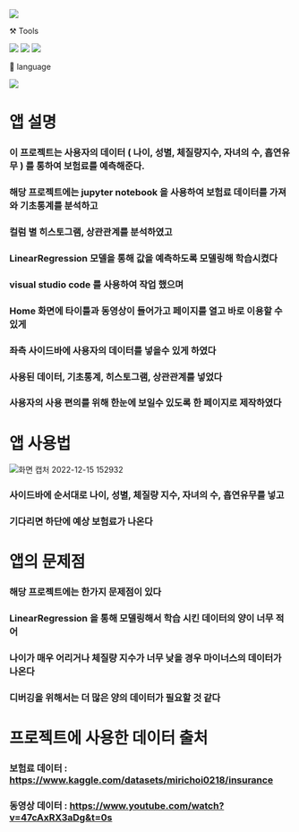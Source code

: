 <img src="https://capsule-render.vercel.app/api?type=wave&color=auto&height=300&section=header&text=보험료%20예측%20앱&fontSize=90" />

⚒️ Tools

<img src="https://img.shields.io/badge/Github-181717?style=flat-square&logo=GitHub&logoColor=white"/> <img src="https://img.shields.io/badge/Visual Studio Code-007ACC?style=flat-square&logo=Visual Studio Code&logoColor=white"/> <img src="https://img.shields.io/badge/Jupyter notebook-F37626?style=flat-square&logo=Jupyter&logoColor=white"/>

📜 language

<img src="https://img.shields.io/badge/Python-3776AB?style=flat-square&logo=Python&logoColor=white"/>

# 앱 설명

### 이 프로젝트는 사용자의 데이터 ( 나이, 성별, 체질량지수, 자녀의 수, 흡연유무 ) 를 통하여 보험료를 예측해준다.

### 해당 프로젝트에는 jupyter notebook 을 사용하여 보험료 데이터를 가져와 기초통계를 분석하고  
### 컬럼 별 히스토그램, 상관관계를 분석하였고
### LinearRegression 모델을 통해 값을 예측하도록 모델링해 학습시켰다
### visual studio code 를 사용하여 작업 했으며
### Home 화면에 타이틀과 동영상이 들어가고 페이지를 열고 바로 이용할 수 있게
### 좌측 사이드바에 사용자의 데이터를 넣을수 있게 하였다 
### 사용된 데이터, 기초통계, 히스토그램, 상관관계를 넣었다
### 사용자의 사용 편의를 위해 한눈에 보일수 있도록 한 페이지로 제작하였다

# 앱 사용법

![화면 캡처 2022-12-15 152932](https://user-images.githubusercontent.com/120348468/207788806-54813a94-e4cd-4167-b673-06ddfd6411cd.png)


### 사이드바에 순서대로 나이, 성별, 체질량 지수, 자녀의 수, 흡연유무를 넣고
### 기다리면 하단에 예상 보험료가 나온다

# 앱의 문제점

### 해당 프로젝트에는 한가지 문제점이 있다
### LinearRegression 을 통해 모델링해서 학습 시킨 데이터의 양이 너무 적어
### 나이가 매우 어리거나 체질량 지수가 너무 낮을 경우 마이너스의 데이터가 나온다
### 디버깅을 위해서는 더 많은 양의 데이터가 필요할 것 같다

# 프로젝트에 사용한 데이터 출처

### 보험료 데이터 : https://www.kaggle.com/datasets/mirichoi0218/insurance
### 동영상 데이터 : https://www.youtube.com/watch?v=47cAxRX3aDg&t=0s
